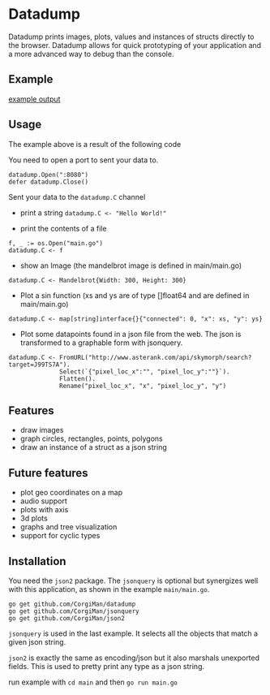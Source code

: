 # Datadump

Datadump prints images, plots, values and instances of structs directly to the browser. Datadump allows for quick prototyping of your application and a more advanced way to debug than the console.

## Example
[example output](http://rawgit.com/CorgiMan/datadump/master/example.html)

## Usage
The example above is a result of the following code

You need to open a port to sent your data to. 
```
datadump.Open(":8080")
defer datadump.Close()
```

Sent your data to the `datadump.C` channel
- print a string
`datadump.C <- "Hello World!"`
 
- print the contents of a file
``` 
f, _ := os.Open("main.go")
datadump.C <- f
```

- show an Image (the mandelbrot image is defined in main/main.go)
```
datadump.C <- Mandelbrot{Width: 300, Height: 300}
```

- Plot a sin function (xs and ys are of type []float64 and are defined in main/main.go)
```
datadump.C <- map[string]interface{}{"connected": 0, "x": xs, "y": ys}
```

- Plot some datapoints found in a json file from the web. The json is transformed to a graphable form with jsonquery.
```
datadump.C <- FromURL("http://www.asterank.com/api/skymorph/search?target=J99TS7A").
              Select(`{"pixel_loc_x":"", "pixel_loc_y":""}`).
              Flatten().
              Rename("pixel_loc_x", "x", "pixel_loc_y", "y")
```

## Features
- draw images
- graph circles, rectangles, points, polygons
- draw an instance of a struct as a json string

## Future features
- plot geo coordinates on a map
- audio support
- plots with axis
- 3d plots
- graphs and tree visualization
- support for cyclic types

## Installation
You need the `json2` package. The `jsonquery` is optional but synergizes well with this application, as shown in the example `main/main.go`.

```
go get github.com/CorgiMan/datadump
go get github.com/CorgiMan/jsonquery
go get github.com/CorgiMan/json2
```

`jsonquery` is used in the last example. It selects all the objects that match a given json string.

`json2` is exactly the same as encoding/json but it also marshals unexported fields. This is used to pretty print any type as a json string.

run example with `cd main` and then `go run main.go`
